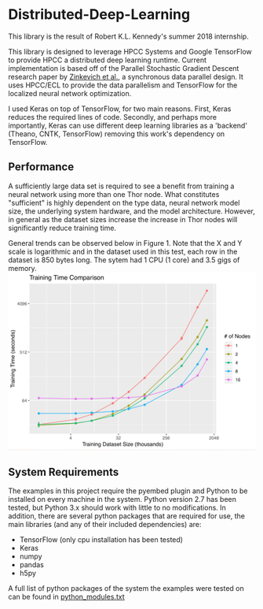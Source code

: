 # Distributed-Deep-Learning
This library is the result of Robert K.L. Kennedy's summer 2018 internship.

This library is designed to leverage HPCC Systems and Google TensorFlow to provide HPCC a
distributed deep learning runtime. Current implementation is based off of the Parallel Stochastic Gradient Descent research paper by [Zinkevich et al.](http://martin.zinkevich.org/publications/nips2010.pdf), a synchronous data parallel design.
It uses HPCC/ECL to provide the data parallelism and TensorFlow for the localized neural network optimization.

I used Keras on top of TensorFlow, for two main reasons. First, Keras reduces the required 
lines of code. Secondly, and perhaps more importantly, Keras can use different deep learning libraries
as a 'backend' (Theano, CNTK, TensorFlow) removing this work's dependency on TensorFlow.

## Performance

A sufficiently large data set is required to see a benefit from training a neural network using
more than one Thor node. What constitutes "sufficient" is highly dependent on the type data, 
neural network model size, the underlying system hardware, and the model architecture. However,
in general as the dataset sizes increase the increase in Thor nodes will significantly reduce training time.

General trends can be observed below in Figure 1. Note that the X and Y scale is logarithmic and in the dataset used
in this test, each row in the dataset is 850 bytes long. The sytem had 1 CPU (1 core) and 3.5 gigs of memory.
![picture alt](imgs/trainingtime_performance.png "Figure 1")


## System Requirements

The examples in this project require the pyembed plugin and Python to be installed on every machine in the system. Python version 2.7 has been tested, but Python 3.x should work with little to no modifications. In addition, there are several python packages that are required for use, the main libraries (and any of their included dependencies) are:

 * TensorFlow (only cpu installation has been tested)
 * Keras
 * numpy
 * pandas
 * h5py 

A full list of python packages of the system the examples were tested on can be found in [python_modules.txt](python_modules.txt)



